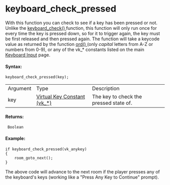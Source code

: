 # keyboard_check_pressed

With this function you can check to see if a key has been pressed or
not. Unlike the [ keyboard_check() ](keyboard_check) function, this
function will only run once for every time the key is pressed down, so
for it to trigger again, the key must be first released and then pressed
again. The function will take a keycode value as returned by the
function [ ord() ](../../Strings/ord) (only *capital* letters from
A-Z or numbers from 0-9), or any of the vk\_\* constants listed on the
main [Keyboard Input](Keyboard_Input) page.

#### **Syntax:**

``` gml
keyboard_check_pressed(key);
```

|          |                                                                                                                                 |                                        |
|----------|---------------------------------------------------------------------------------------------------------------------------------|----------------------------------------|
| Argument | Type                                                                                                                            | Description                            |
| key      |  [Virtual Key Constant (vk\_\*)](../../../../../GameMaker_Language/GML_Reference/Game_Input/Keyboard_Input/Keyboard_Input)  | The key to check the pressed state of. |

#### **Returns:**

``` gml
 Boolean
```

#### **Example:**

``` gml
if keyboard_check_pressed(vk_anykey)
{
    room_goto_next();
}
```

The above code will advance to the next room if the player presses any
of the keyboard's keys (working like a "Press Any Key to
Continue" prompt).
